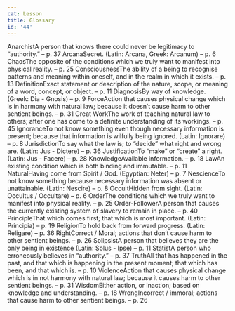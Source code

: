 ```yaml
---
cat: Lesson
title: Glossary
id: '44'
---
```


AnarchistA person that knows there could never be legitimacy to “authority.” – p. 37
ArcanaSecret. (Latin: Arcana, Greek: Arcanum) – p. 6
ChaosThe opposite of the conditions which we truly want to manifest into physical reality. – p. 25
ConsciousnessThe ability of a being to recognise patterns and meaning within oneself, and in the realm in
which it exists. – p. 13
DefinitionExact statement or description of the nature, scope, or meaning of a word, concept, or object.
– p. 11
DiagnosisBy way of knowledge. (Greek: Dia - Gnosis) – p. 9
ForceAction that causes physical change which is in harmony with natural law; because it doesn’t
cause harm to other sentient beings. – p. 31
Great WorkThe work of teaching natural law to others; after one has come to a definite understanding of
its workings. – p. 45
IgnoranceTo not know something even though necessary information is present; because that
information is wilfully being ignored. (Latin: Ignorare) – p. 8
JurisdictionTo say what the law is; to “decide” what right and wrong are. (Latin: Jus - Dictere) – p. 36
JustificationTo “make” or “create” a right. (Latin: Jus - Facere) – p. 28
KnowledgeAvailable information. – p. 18
LawAn existing condition which is both binding and immutable. – p. 11
NaturalHaving come from Spirit / God. (Egyptian: Neter) – p. 7
NescienceTo not know something because necessary information was absent or unattainable.
(Latin: Nescire) – p. 8
OccultHidden from sight. (Latin: Occultus / Occultare) – p. 6
OrderThe conditions which we truly want to manifest into physical reality. – p. 25
Order-FollowerA person that causes the currently existing system of slavery to remain in place. – p. 40
PrincipleThat which comes first; that which is most important. (Latin: Principia) – p. 19
ReligionTo hold back from forward progress. (Latin: Religare) – p. 36
RightCorrect / Moral; actions that don’t cause harm to other sentient beings. – p. 26
SolipsistA person that believes they are the only being in existence (Latin: Solus - Ipse) – p. 11
StatistA person who erroneously believes in “authority.” – p. 37
TruthAll that has happened in the past, and that which is happening in the present moment; that
which has been, and that which is. – p. 10
ViolenceAction that causes physical change which is in not harmony with natural law; because it
causes harm to other sentient beings. – p. 31
WisdomEither action, or inaction; based on knowledge and understanding. – p. 18
WrongIncorrect / immoral; actions that cause harm to other sentient beings. – p. 26